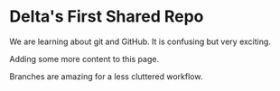 # Delta's First Shared Repo

We are learning about git and GitHub. It is confusing but very exciting.

Adding some more content to this page.

Branches are amazing for a less cluttered workflow. 